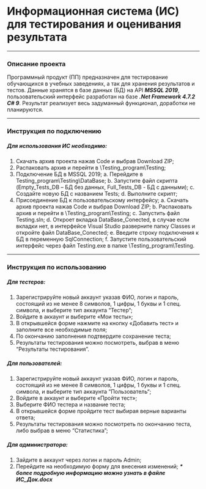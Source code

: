 # Информационная система (ИС) для тестирования и оценивания результата
---
### Описание проекта
Программный продукт (ПП) предназначен для тестирование обучающихся в учебных заведениях, а так для хранения результатов и тестов. Данные хранятся в базе данных (БД) на API ___MSSQL 2019___, пользовательский интерфейс разработан на базе ___.Net Framework 4.7.2 С# 9___. Результат реализует весь задуманный функционал, доработки не планируются.
___
### Инструкция по подключению
##### Для использования ИС необходимо:
1.	Скачать архив проекта нажав Code и выбрав Download ZIP;
2.	Распаковать архив и перейти в \Testing_program\Testing;
3.	Подключение БД в MSSQL 2019;
    a.	Перейдите в Testing_program\Testing\DataBase;
    b.	Запустите файл скрипта (Empty_Tests_DB – БД без данных, Full_Tests_DB - БД с данными);
    c.	Создайте новую БД с названием Tests;
    d.	Выполните скрипт;
4.	Присоединение БД к пользовательскому интерфейсу;
    a.	Скачать архив проекта нажав Code и выбрав Download ZIP;
    b.	Распаковать архив и перейти в \Testing_program\Testing;
    c.	Запустить файл Testing.sln;
    d.	Откроет вкладка DataBase_Conected, в случае если вкладки нет, в интерфейсе Visual Studio разверните папку Classes и откройте файл DataBase_Conected;
    e.	Введите строку подключения к БД в переменную SqlConnection;
    f.	Запустите пользовательский интерфейс через файл Testing.exe в папке \Testing_program\Testing.
___
### Инструкция по использованию
##### Для тестеров:
1.	Зарегистрируйте новый аккаунт указав ФИО, логин и пароль, состоящий из не менее 8 символов, 1 цифры, 1 буквы и 1 спец. символа, и выберите тип аккаунта “Тестер“;
2.	Войдите в аккаунт и выберите «Мои тесты»;
3.	В открывшейся форме нажмите на кнопку «Добавить тест» и заполните все необходимые поля;
4.	По окончанию заполнения подтвердите сохранение теста;
5.	Результаты тестирования можно посмотреть, выбрав в меню “Результаты тестирования”.
##### Для пользователей:
1.	Зарегистрируйте новый аккаунт указав ФИО, логин и пароль, состоящий из не менее 8 символов, 1 цифры, 1 буквы и 1 спец. символа, и выберите тип аккаунта “Пользователь“;
2.	Войдите в аккаунт и выберите «Пройти тест»; 
3.	Выберите ФИО тестера и название теста;
4.	В открывшейся форме пройдите тест выбирая верные варианты ответа;
5.	Результаты тестирования можно посмотреть по окончанию теста, либо выбрав в меню “Статистика”;
##### Для администратора:
1.	Зайдите в аккаунт через логин и пароль Admin;
2.	Перейдите на необходимую форму для внесения изменений;
___* более подробную информацию можно узнать в файле ИС_Док.docx___
